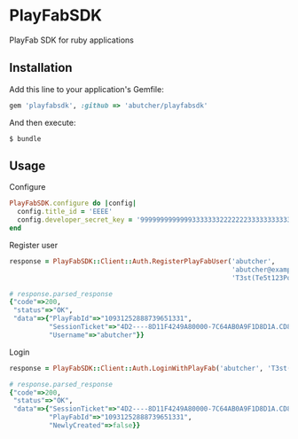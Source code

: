 # PlayFabSDK

PlayFab SDK for ruby applications

## Installation

Add this line to your application's Gemfile:

```ruby
gem 'playfabsdk', :github => 'abutcher/playfabsdk'
```

And then execute:

    $ bundle

## Usage

Configure

```ruby
PlayFabSDK.configure do |config|
  config.title_id = 'EEEE'
  config.developer_secret_key = '9999999999999333333322222223333333333333'
end
```

Register user

```ruby
response = PlayFabSDK::Client::Auth.RegisterPlayFabUser('abutcher',
                                                        'abutcher@example.com',
                                                        'T3st(Te5t123PoTaT0')
```

```ruby
# response.parsed_response
{"code"=>200,
 "status"=>"OK",
 "data"=>{"PlayFabId"=>"10931252888739651331",
          "SessionTicket"=>"4D2----8D11F4249A80000-7C64AB0A9F1D8D1A.CD803BF233CE76C",
          "Username"=>"abutcher"}}

```

Login

```ruby
response = PlayFabSDK::Client::Auth.LoginWithPlayFab('abutcher', 'T3st(Te5t123PoTaT0')
```

```ruby
# response.parsed_response
{"code"=>200,
 "status"=>"OK",
 "data"=>{"SessionTicket"=>"4D2----8D11F4249A80000-7C64AB0A9F1D8D1A.CD803BF233CE76C",
          "PlayFabId"=>"10931252888739651331",
          "NewlyCreated"=>false}}
```
